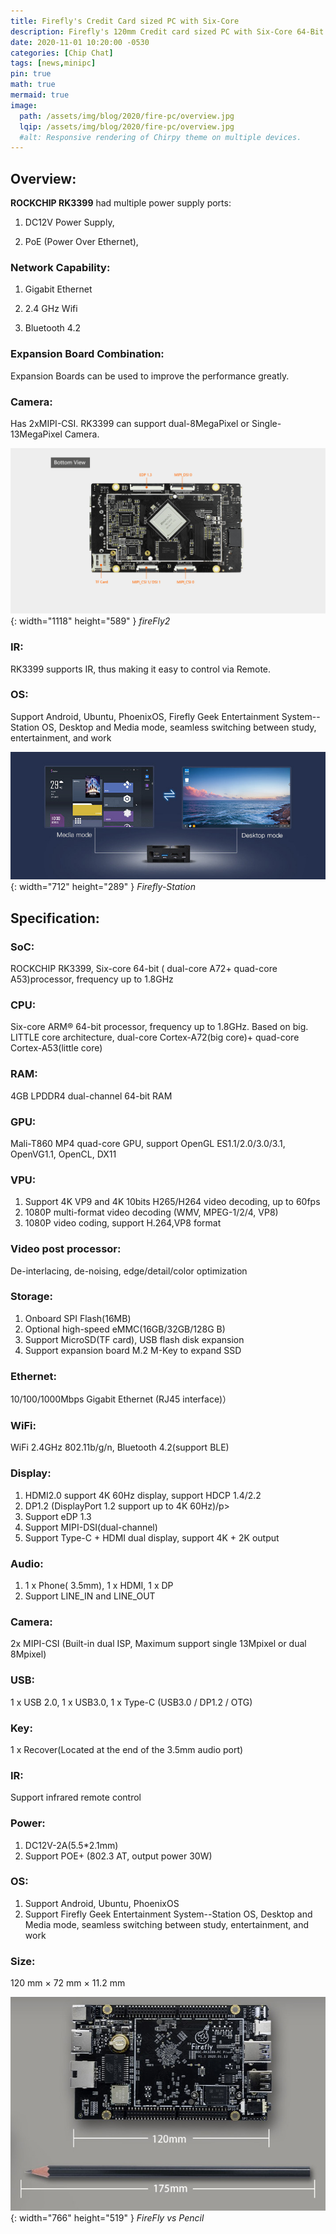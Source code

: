 ```yaml
---
title: Firefly's Credit Card sized PC with Six-Core
description: Firefly's 120mm Credit card sized PC with Six-Core 64-Bit High Performance RK3399 Processor without cooling Fan..
date: 2020-11-01 10:20:00 -0530
categories: [Chip Chat]
tags: [news,minipc]
pin: true
math: true
mermaid: true
image:
  path: /assets/img/blog/2020/fire-pc/overview.jpg
  lqip: /assets/img/blog/2020/fire-pc/overview.jpg
  #alt: Responsive rendering of Chirpy theme on multiple devices.
---
```


## Overview:

**ROCKCHIP RK3399** had multiple power supply ports:

1. DC12V Power Supply,

1. PoE (Power Over Ethernet),

### Network Capability:

1. Gigabit	Ethernet

1. 2.4 GHz Wifi

1. Bluetooth 4.2

### Expansion Board Combination:

  Expansion Boards can be used to improve the performance greatly.

### Camera:

  Has 2xMIPI-CSI. RK3399 can support dual-8MegaPixel or Single-13MegaPixel Camera.

![fireFly2](assets\img\blog\2020\fire-pc\fireFly2.jpg){: width="1118" height="589" }
_fireFly2_


### IR:

  RK3399 supports IR, thus making it easy to control via Remote.

### OS:

  Support Android, Ubuntu, PhoenixOS, Firefly Geek Entertainment System--Station OS, Desktop and Media mode, seamless switching between study, entertainment, and work

![Firefly-Station](assets\img\blog\2020\fire-pc\Firefly-Station.jpg){: width="712" height="289" }
_Firefly-Station_


## Specification:

### SoC:

  ROCKCHIP RK3399, Six-core 64-bit ( dual-core A72+ quad-core A53)processor, frequency up to 1.8GHz

### CPU:

  Six-core ARM® 64-bit processor, frequency up to 1.8GHz. Based on big. LITTLE core architecture, dual-core Cortex-A72(big core)+ quad-core Cortex-A53(little core)

### RAM:

  4GB LPDDR4 dual-channel 64-bit RAM


### GPU:

  Mali-T860 MP4 quad-core GPU, support OpenGL ES1.1/2.0/3.0/3.1, OpenVG1.1, OpenCL, DX11

### VPU:

1. Support 4K VP9 and 4K 10bits H265/H264 video decoding, up to 60fps
1. 1080P multi-format video decoding (WMV, MPEG-1/2/4, VP8)
1. 1080P video coding, support H.264,VP8 format


### Video post processor:

  De-interlacing, de-noising, edge/detail/color optimization


### Storage:

1. Onboard SPI Flash(16MB)
1. Optional high-speed eMMC(16GB/32GB/128G B)
1. Support MicroSD(TF card), USB flash disk expansion
1. Support expansion board M.2 M-Key to expand SSD


### Ethernet:

  10/100/1000Mbps Gigabit Ethernet (RJ45 interface)）


### WiFi:

  WiFi 2.4GHz 802.11b/g/n, Bluetooth 4.2(support BLE)


### Display:

1. HDMI2.0 support 4K 60Hz display, support HDCP 1.4/2.2
1. DP1.2 (DisplayPort 1.2 support up to 4K 60Hz)/p>
1. Support eDP 1.3
1. Support MIPI-DSI(dual-channel)
1. Support Type-C + HDMI dual display, support 4K + 2K output


### Audio:

1. 1 x Phone( 3.5mm), 1 x HDMI, 1 x DP
1. Support LINE_IN and LINE_OUT


### Camera:

  2x MIPI-CSI (Built-in dual ISP, Maximum support single 13Mpixel or dual 8Mpixel)


### USB:

  1 x USB 2.0, 1 x USB3.0, 1 x Type-C (USB3.0 / DP1.2 / OTG)


### Key:

  1 x Recover(Located at the end of the 3.5mm audio port)


### IR:

  Support infrared remote control


### Power:

1. DC12V-2A(5.5*2.1mm)
1. Support POE+ (802.3 AT, output power 30W)

### OS:

1. Support Android, Ubuntu, PhoenixOS
1. Support Firefly Geek Entertainment System--Station OS, Desktop and Media mode, seamless switching between study, entertainment, and work

### Size:

  120 mm × 72 mm × 11.2 mm

![FireFly vs Pencil](assets\img\blog\2020\fire-pc\FireFly-vs-pencil.jpg){: width="766" height="519" }
_FireFly vs Pencil_

